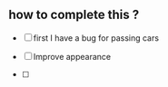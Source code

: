 ## how to complete this ?

- [ ] first I have a bug for passing cars 

- [ ] Improve appearance

- [ ] 
